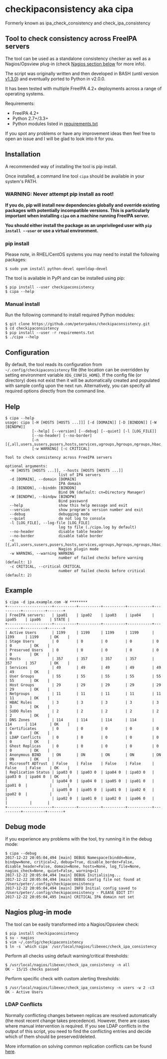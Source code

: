 # checkipaconsistency aka cipa
Formerly known as ipa_check_consistency and check_ipa_consistency

## Tool to check consistency across FreeIPA servers
The tool can be used as a standalone consistency checker as well as a
Nagios/Opsview plug-in (check [Nagios section below](#nagios-plug-in-mode) for
more info).

The script was originally written and then developed in BASH (until version
[v1.3.0](https://github.com/peterpakos/checkipaconsistency/tree/v1.3.0)) and
eventually ported to Python in v2.0.0.

It has been tested with multiple FreeIPA 4.2+ deployments across a range of
operating systems.

Requirements:
* FreeIPA 4.2+
* Python 2.7+/3.3+
* Python modules listed in
[requirements.txt](https://github.com/peterpakos/checkipaconsistency/blob/master/requirements.txt)

If you spot any problems or have any improvement ideas then feel free to open
an issue and I will be glad to look into it for you.

## Installation
A recommended way of installing the tool is pip install.

Once installed, a command line tool `cipa` should be available in your system's PATH.

### __WARNING: Never attempt pip install as root!__
__If you do, pip will install new dependencies globally and override existing
packages with potentially incompatible versions. This is particularly important
when installing `cipa` on a machine running FreeIPA server.__

__You should either install the package as an unprivileged user with
`pip install --user` or use a virtual environment.__

### pip install
Please note, in RHEL/CentOS systems you may need to install the following
packages:
```
$ sudo yum install python-devel openldap-devel
```

The tool is available in PyPI and can be installed using pip:
```
$ pip install --user checkipaconsistency
$ cipa --help
```

### Manual install
Run the following command to install required Python modules:
```
$ git clone https://github.com/peterpakos/checkipaconsistency.git
$ cd checkipaconsistency
$ pip install --user -r requirements.txt
$ ./cipa --help
```

## Configuration
By default, the tool reads its configuration from
`~/.config/checkipaconsistency` file (the location can be overridden by setting
environment variable `XDG_CONFIG_HOME`). If the config file (or directory) does
not exist then it will be automatically created and populated with sample
config upon the next run. Alternatively, you can specify all required options
directly from the command line.

## Help
```
$ cipa --help
usage: cipa [-H [HOSTS [HOSTS ...]]] [-d [DOMAIN]] [-D [BINDDN]] [-W [BINDPW]]
            [--help] [--version] [--debug] [--quiet] [-l [LOG_FILE]]
            [--no-header] [--no-border]
            [-n [{,all,users,susers,pusers,hosts,services,ugroups,hgroups,ngroups,hbac,sudo,zones,certs,conflicts,ghosts,bind,msdcs,replicas}]]
            [-w WARNING] [-c CRITICAL]

Tool to check consistency across FreeIPA servers

optional arguments:
  -H [HOSTS [HOSTS ...]], --hosts [HOSTS [HOSTS ...]]
                        list of IPA servers
  -d [DOMAIN], --domain [DOMAIN]
                        IPA domain
  -D [BINDDN], --binddn [BINDDN]
                        Bind DN (default: cn=Directory Manager)
  -W [BINDPW], --bindpw [BINDPW]
                        Bind password
  --help                show this help message and exit
  --version             show program's version number and exit
  --debug               debugging mode
  --quiet               do not log to console
  -l [LOG_FILE], --log-file [LOG_FILE]
                        log to file (./cipa.log by default)
  --no-header           disable table header
  --no-border           disable table border
  -n [{,all,users,susers,pusers,hosts,services,ugroups,hgroups,ngroups,hbac,sudo,zones,certs,conflicts,ghosts,bind,msdcs,replicas}]
                        Nagios plugin mode
  -w WARNING, --warning WARNING
                        number of failed checks before warning (default: 1)
  -c CRITICAL, --critical CRITICAL
                        number of failed checks before critical (default: 2)
```

## Example
```
$ cipa -d ipa.example.com -W ********
+--------------------+----------+----------+----------+-----------+----------+----------+-------+
| FreeIPA servers:   | ipa01    | ipa02    | ipa03    | ipa04     | ipa05    | ipa06    | STATE |
+--------------------+----------+----------+----------+-----------+----------+----------+-------+
| Active Users       | 1199     | 1199     | 1199     | 1199      | 1199     | 1199     | OK    |
| Stage Users        | 0        | 0        | 0        | 0         | 0        | 0        | OK    |
| Preserved Users    | 0        | 0        | 0        | 0         | 0        | 0        | OK    |
| Hosts              | 357      | 357      | 357      | 357       | 357      | 357      | OK    |
| Services           | 49       | 49       | 49       | 49        | 49       | 49       | OK    |
| User Groups        | 55       | 55       | 55       | 55        | 55       | 55       | OK    |
| Host Groups        | 29       | 29       | 29       | 29        | 29       | 29       | OK    |
| Netgroups          | 11       | 11       | 11       | 11        | 11       | 11       | OK    |
| HBAC Rules         | 3        | 3        | 3        | 3         | 3        | 3        | OK    |
| SUDO Rules         | 2        | 2        | 2        | 2         | 2        | 2        | OK    |
| DNS Zones          | 114      | 114      | 114      | 114       | 114      | 114      | OK    |
| Certificates       | 0        | 0        | 0        | 0         | 0        | 0        | OK    |
| LDAP Conflicts     | 0        | 0        | 0        | 0         | 0        | 0        | OK    |
| Ghost Replicas     | 0        | 0        | 0        | 0         | 0        | 0        | OK    |
| Anonymous BIND     | ON       | ON       | ON       | ON        | ON       | ON       | OK    |
| Microsoft ADTrust  | False    | False    | False    | False     | False    | False    | OK    |
| Replication Status | ipa03 0  | ipa03 0  | ipa04 0  | ipa03 0   | ipa03 0  | ipa04 0  | OK    |
|                    | ipa04 0  | ipa04 0  | ipa05 0  | ipa01 0   | ipa01 0  |          |       |
|                    | ipa05 0  | ipa05 0  | ipa01 0  | ipa02 0   | ipa02 0  |          |       |
|                    | ipa02 0  | ipa01 0  | ipa02 0  | ipa06 0   |          |          |       |
+--------------------+----------+----------+----------+-----------+----------+----------+-------+

```
## Debug mode
If you experience any problems with the tool, try running it in the debug mode:
```
$ cipa --debug
2017-12-22 20:05:04,494 [main] DEBUG Namespace(binddn=None, bindpw=None, critical=2, debug=True, disable_border=False, disable_header=False, domain=None, hosts=None, log_file=None, nagios_check=None, quiet=False, warning=1)
2017-12-22 20:05:04,494 [main] DEBUG Initialising...
2017-12-22 20:05:04,494 [main] DEBUG Config file not found at /Users/peter/.config/checkipaconsistency
2017-12-22 20:05:04,494 [main] INFO Initial config saved to /Users/peter/.config/checkipaconsistency - PLEASE EDIT IT!
2017-12-22 20:05:04,495 [main] CRITICAL IPA domain not set
```

## Nagios plug-in mode
The tool can be easily transformed into a Nagios/Opsview check:
```
$ pip install checkipaconsistency
$ su - nagios
$ vim ~/.config/checkipaconsistency
$ ln -s `which cipa` /usr/local/nagios/libexec/check_ipa_consistency
```

Perform all checks using default warning/critical thresholds:
```
$ /usr/local/nagios/libexec/check_ipa_consistency -n all
OK - 15/15 checks passed
```

Perform specific check with custom alerting thresholds:
```
$ /usr/local/nagios/libexec/check_ipa_consistency -n users -w 2 -c3
OK - Active Users
```

### LDAP Conflicts
Normally conflicting changes between replicas are resolved automatically (the
most recent change takes precedence).
However, there are cases where manual intervention is required. If you see LDAP
conflicts in the output of this script,
you need to find the conflicting entries and decide which of them should be
preserved/deleted.

More information on solving common replication conflicts can be found
[here](https://access.redhat.com/documentation/en-us/red_hat_directory_server/10/html/administration_guide/managing_replication-solving_common_replication_conflicts).
